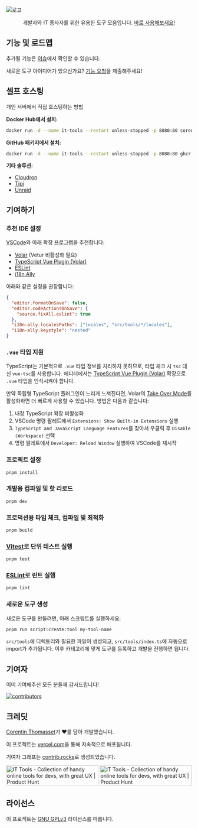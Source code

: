
<picture>
  <source srcset="./.github/logo-dark.png" media="(prefers-color-scheme: light)">
  <source srcset="./.github/logo-white.png" media="(prefers-color-scheme: dark)">
  <img src="./.github/logo-dark.png" alt="로고">
</picture>

<p align="center">
개발자와 IT 종사자를 위한 유용한 도구 모음입니다. <a href="https://it-tools.tech">바로 사용해보세요!</a>
</p>



## 기능 및 로드맵

추가될 기능은 [이슈](https://github.com/CorentinTh/it-tools/issues)에서 확인할 수 있습니다.

새로운 도구 아이디어가 있으신가요? [기능 요청](https://github.com/CorentinTh/it-tools/issues/new/choose)을 제출해주세요!


## 셀프 호스팅

개인 서버에서 직접 호스팅하는 방법

**Docker Hub에서 설치:**


```sh
docker run -d --name it-tools --restart unless-stopped -p 8080:80 corentinth/it-tools:latest
```

**GitHub 패키지에서 설치:**

```sh
docker run -d --name it-tools --restart unless-stopped -p 8080:80 ghcr.io/corentinth/it-tools:latest
```

**기타 솔루션:**

- [Cloudron](https://www.cloudron.io/store/tech.ittools.cloudron.html)
- [Tipi](https://www.runtipi.io/docs/apps-available)
- [Unraid](https://unraid.net/community/apps?q=it-tools)


## 기여하기

### 추천 IDE 설정

[VSCode](https://code.visualstudio.com/)와 아래 확장 프로그램을 추천합니다:

- [Volar](https://marketplace.visualstudio.com/items?itemName=Vue.volar) (Vetur 비활성화 필요)
- [TypeScript Vue Plugin (Volar)](https://marketplace.visualstudio.com/items?itemName=Vue.vscode-typescript-vue-plugin)
- [ESLint](https://marketplace.visualstudio.com/items?itemName=dbaeumer.vscode-eslint)
- [i18n Ally](https://marketplace.visualstudio.com/items?itemName=lokalise.i18n-ally)

아래와 같은 설정을 권장합니다:

```json
{
  "editor.formatOnSave": false,
  "editor.codeActionsOnSave": {
    "source.fixAll.eslint": true
  },
  "i18n-ally.localesPaths": ["locales", "src/tools/*/locales"],
  "i18n-ally.keystyle": "nested"
}
```


### `.vue` 타입 지원

TypeScript는 기본적으로 `.vue` 타입 정보를 처리하지 못하므로, 타입 체크 시 `tsc` 대신 `vue-tsc`를 사용합니다. 에디터에서는 [TypeScript Vue Plugin (Volar)](https://marketplace.visualstudio.com/items?itemName=Vue.vscode-typescript-vue-plugin) 확장으로 `.vue` 타입을 인식시켜야 합니다.

만약 독립형 TypeScript 플러그인이 느리게 느껴진다면, Volar의 [Take Over Mode](https://github.com/johnsoncodehk/volar/discussions/471#discussioncomment-1361669)를 활성화하면 더 빠르게 사용할 수 있습니다. 방법은 다음과 같습니다:

1. 내장 TypeScript 확장 비활성화
  1. VSCode 명령 팔레트에서 `Extensions: Show Built-in Extensions` 실행
  2. `TypeScript and JavaScript Language Features`를 찾아서 우클릭 후 `Disable (Workspace)` 선택
2. 명령 팔레트에서 `Developer: Reload Window` 실행하여 VSCode를 재시작


### 프로젝트 설정

```sh
pnpm install
```

### 개발용 컴파일 및 핫 리로드

```sh
pnpm dev
```

### 프로덕션용 타입 체크, 컴파일 및 최적화

```sh
pnpm build
```

### [Vitest](https://vitest.dev/)로 단위 테스트 실행

```sh
pnpm test
```

### [ESLint](https://eslint.org/)로 린트 실행

```sh
pnpm lint
```

### 새로운 도구 생성

새로운 도구를 만들려면, 아래 스크립트를 실행하세요:

```sh
pnpm run script:create:tool my-tool-name
```

`src/tools`에 디렉토리와 필요한 파일이 생성되고, `src/tools/index.ts`에 자동으로 import가 추가됩니다. 이후 카테고리에 맞게 도구를 등록하고 개발을 진행하면 됩니다.


## 기여자

이미 기여해주신 모든 분들께 감사드립니다!

[![contributors](https://contrib.rocks/image?repo=corentinth/it-tools&refresh=1)](https://github.com/corentinth/it-tools/graphs/contributors)


## 크레딧

[Corentin Thomasset](https://corentin.tech?utm_source=it-tools&utm_medium=readme)가 ❤️를 담아 개발했습니다.

이 프로젝트는 [vercel.com](https://vercel.com)을 통해 지속적으로 배포됩니다.

기여자 그래프는 [contrib.rocks](https://contrib.rocks/preview?repo=corentinth/it-tools)로 생성되었습니다.

<a href="https://www.producthunt.com/posts/it-tools?utm_source=badge-featured&utm_medium=badge&utm_souce=badge-it&#0045;tools" target="_blank"><img src="https://api.producthunt.com/widgets/embed-image/v1/featured.svg?post_id=345793&theme=light" alt="IT&#0032;Tools - Collection&#0032;of&#0032;handy&#0032;online&#0032;tools&#0032;for&#0032;devs&#0044;&#0032;with&#0032;great&#0032;UX | Product Hunt" style="width: 250px; height: 54px;" width="250" height="54" /></a>
<a href="https://www.producthunt.com/posts/it-tools?utm_source=badge-top-post-badge&utm_medium=badge&utm_souce=badge-it&#0045;tools" target="_blank"><img src="https://api.producthunt.com/widgets/embed-image/v1/top-post-badge.svg?post_id=345793&theme=light&period=daily" alt="IT&#0032;Tools - Collection&#0032;of&#0032;handy&#0032;online&#0032;tools&#0032;for&#0032;devs&#0044;&#0032;with&#0032;great&#0032;UX | Product Hunt" style="width: 250px; height: 54px;" width="250" height="54" /></a>


## 라이선스

이 프로젝트는 [GNU GPLv3](LICENSE) 라이선스를 따릅니다.
